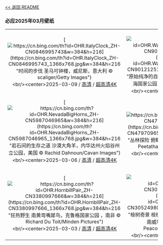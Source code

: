 [<< 返回 README](../../README.md)
### 必应2025年03月壁纸
||||
|:---:|:---:|:---:|
|[![https://cn.bing.com/th?id=OHR.ItalyClock_ZH-CN0846995743&w=384&h=216](https://cn.bing.com/th?id=OHR.ItalyClock_ZH-CN0846995743_1366x768.jpg&w=384&h=216 "时间的步伐&#10;圣马可钟楼，威尼斯，意大利&#10;© scaliger/Getty Images")](https://cn.bing.com/search?q=%e5%a4%8f%e4%bb%a4%e6%97%b6&form=hpcapt&mkt=zh-cn&filters=HpDate:"20250308_1600")<br/><center>2025-03-09 / [高清](https://cn.bing.com/th?id=OHR.ItalyClock_ZH-CN0846995743_1920x1200.jpg&w=1920&h=1200) / [超高清4K](https://cn.bing.com/th?id=OHR.ItalyClock_ZH-CN0846995743_UHD.jpg&w=3840&h=2160)<center/>|[![https://cn.bing.com/th?id=OHR.WaddenSeaBiosphereReserve_ZH-CN9012125146&w=384&h=216](https://cn.bing.com/th?id=OHR.WaddenSeaBiosphereReserve_ZH-CN9012125146_1366x768.jpg&w=384&h=216 "原始纯净的自然天堂&#10;石勒苏益格-荷尔斯泰因州瓦登海国家公园，德国&#10;© 3quarks/Getty Images")](https://cn.bing.com/search?q=%e7%9f%b3%e5%8b%92%e8%8b%8f%e7%9b%8a%e6%a0%bc-%e8%8d%b7%e5%b0%94%e6%96%af%e6%b3%b0%e5%9b%a0%e5%b7%9e%e7%93%a6%e7%99%bb%e6%b5%b7%e5%9b%bd%e5%ae%b6%e5%85%ac%e5%9b%ad&form=hpcapt&mkt=zh-cn&filters=HpDate:"20250307_1600")<br/><center>2025-03-08 / [高清](https://cn.bing.com/th?id=OHR.WaddenSeaBiosphereReserve_ZH-CN9012125146_1920x1200.jpg&w=1920&h=1200) / [超高清4K](https://cn.bing.com/th?id=OHR.WaddenSeaBiosphereReserve_ZH-CN9012125146_UHD.jpg&w=3840&h=2160)<center/>|[![https://cn.bing.com/th?id=OHR.PlumBlossom_ZH-CN5888621119&w=384&h=216](https://cn.bing.com/th?id=OHR.PlumBlossom_ZH-CN5888621119_1366x768.jpg&w=384&h=216 "花开中国&#10;中国的梅花&#10;© zhikun sun/Getty Images")](https://cn.bing.com/search?q=%e4%b8%ad%e5%9b%bd%e7%9a%84%e6%a2%85%e8%8a%b1&form=hpcapt&mkt=zh-cn&filters=HpDate:"20250306_1600")<br/><center>2025-03-07 / [高清](https://cn.bing.com/th?id=OHR.PlumBlossom_ZH-CN5888621119_1920x1200.jpg&w=1920&h=1200) / [超高清4K](https://cn.bing.com/th?id=OHR.PlumBlossom_ZH-CN5888621119_UHD.jpg&w=3840&h=2160)<center/>|
|[![https://cn.bing.com/th?id=OHR.NevadaBigHorns_ZH-CN5987046965&w=384&h=216](https://cn.bing.com/th?id=OHR.NevadaBigHorns_ZH-CN5987046965_1366x768.jpg&w=384&h=216 "岩石间的生存之道&#10;沙漠大角羊，内华达州火焰谷州立公园，美国&#10;© Rachid Dahnoun/Cavan Images")](https://cn.bing.com/search?q=%e7%81%ab%e7%84%b0%e8%b0%b7%e5%b7%9e%e7%ab%8b%e5%85%ac%e5%9b%ad&form=hpcapt&mkt=zh-cn&filters=HpDate:"20250305_1600")<br/><center>2025-03-06 / [高清](https://cn.bing.com/th?id=OHR.NevadaBigHorns_ZH-CN5987046965_1920x1200.jpg&w=1920&h=1200) / [超高清4K](https://cn.bing.com/th?id=OHR.NevadaBigHorns_ZH-CN5987046965_UHD.jpg&w=3840&h=2160)<center/>|[![https://cn.bing.com/th?id=OHR.SuratThani_ZH-CN4797096558&w=384&h=216](https://cn.bing.com/th?id=OHR.SuratThani_ZH-CN4797096558_1366x768.jpg&w=384&h=216 "丛林探险&#10;俯瞰拷索山林国家公园，素叻府，泰国&#10;© Peetatham Kongkapech/Getty Images")](https://cn.bing.com/search?q=%e7%b4%a0%e5%8f%bb%e5%ba%9c&form=hpcapt&mkt=zh-cn&filters=HpDate:"20250304_1600")<br/><center>2025-03-05 / [高清](https://cn.bing.com/th?id=OHR.SuratThani_ZH-CN4797096558_1920x1200.jpg&w=1920&h=1200) / [超高清4K](https://cn.bing.com/th?id=OHR.SuratThani_ZH-CN4797096558_UHD.jpg&w=3840&h=2160)<center/>|[![https://cn.bing.com/th?id=OHR.MardiGrasJackson_ZH-CN3456301377&w=384&h=216](https://cn.bing.com/th?id=OHR.MardiGrasJackson_ZH-CN3456301377_1366x768.jpg&w=384&h=216 "马蒂·格拉斯狂欢节&#10;杰克逊广场，新奥尔良，路易斯安那州，美国&#10;© SeanPavonePhoto/Getty Images")](https://cn.bing.com/search?q=%e9%a9%ac%e8%92%82%c2%b7%e6%a0%bc%e6%8b%89%e6%96%af%e7%8b%82%e6%ac%a2%e8%8a%82&form=hpcapt&mkt=zh-cn&filters=HpDate:"20250303_1600")<br/><center>2025-03-04 / [高清](https://cn.bing.com/th?id=OHR.MardiGrasJackson_ZH-CN3456301377_1920x1200.jpg&w=1920&h=1200) / [超高清4K](https://cn.bing.com/th?id=OHR.MardiGrasJackson_ZH-CN3456301377_UHD.jpg&w=3840&h=2160)<center/>|
|[![https://cn.bing.com/th?id=OHR.HornbillPair_ZH-CN3380997666&w=384&h=216](https://cn.bing.com/th?id=OHR.HornbillPair_ZH-CN3380997666_1366x768.jpg&w=384&h=216 "狂热野生&#10;南黄弯嘴犀鸟，克鲁格国家公园 ，南非&#10;© Richard Du Toit/Minden Pictures")](https://cn.bing.com/search?q=%e5%85%8b%e9%b2%81%e6%a0%bc%e5%9b%bd%e5%ae%b6%e5%85%ac%e5%9b%ad&form=hpcapt&mkt=zh-cn&filters=HpDate:"20250302_1600")<br/><center>2025-03-03 / [高清](https://cn.bing.com/th?id=OHR.HornbillPair_ZH-CN3380997666_1920x1200.jpg&w=1920&h=1200) / [超高清4K](https://cn.bing.com/th?id=OHR.HornbillPair_ZH-CN3380997666_UHD.jpg&w=3840&h=2160)<center/>|[![https://cn.bing.com/th?id=OHR.EucalyptusForest_ZH-CN3052498076&w=384&h=216](https://cn.bing.com/th?id=OHR.EucalyptusForest_ZH-CN3052498076_1366x768.jpg&w=384&h=216 "桉树奇景&#10;桉树，梅加龙谷，蓝山山脉国家公园，新南威尔士州，澳大利亚&#10;© Andrew Peacock/TANDEM Stills + Motion")](https://cn.bing.com/search?q=%e8%93%9d%e5%b1%b1%e5%b1%b1%e8%84%89%e5%9b%bd%e5%ae%b6%e5%85%ac%e5%9b%ad&form=hpcapt&mkt=zh-cn&filters=HpDate:"20250301_1600")<br/><center>2025-03-02 / [高清](https://cn.bing.com/th?id=OHR.EucalyptusForest_ZH-CN3052498076_1920x1200.jpg&w=1920&h=1200) / [超高清4K](https://cn.bing.com/th?id=OHR.EucalyptusForest_ZH-CN3052498076_UHD.jpg&w=3840&h=2160)<center/>|[![https://cn.bing.com/th?id=OHR.MaligneLakeJasper_ZH-CN2664289451&w=384&h=216](https://cn.bing.com/th?id=OHR.MaligneLakeJasper_ZH-CN2664289451_1366x768.jpg&w=384&h=216 "天空之镜&#10;玛琳湖精灵岛上空的北极光，贾斯珀国家公园，加拿大&#10;© Mumemories/Getty Images")](https://cn.bing.com/search?q=%e7%8e%9b%e7%90%b3%e6%b9%96&form=hpcapt&mkt=zh-cn&filters=HpDate:"20250228_1600")<br/><center>2025-03-01 / [高清](https://cn.bing.com/th?id=OHR.MaligneLakeJasper_ZH-CN2664289451_1920x1200.jpg&w=1920&h=1200) / [超高清4K](https://cn.bing.com/th?id=OHR.MaligneLakeJasper_ZH-CN2664289451_UHD.jpg&w=3840&h=2160)<center/>|
